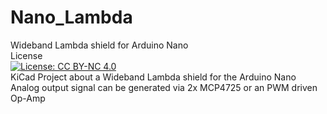 # Nano_Lambda
Wideband Lambda shield for Arduino Nano <br />
License <br />
[![License: CC BY-NC 4.0](https://img.shields.io/badge/License-CC%20BY--NC%204.0-lightgrey.svg)](https://creativecommons.org/licenses/by-nc/4.0/)
<br />
KiCad Project about a Wideband Lambda shield for the Arduino Nano <br />
Analog output signal can be generated via 2x MCP4725 or an PWM driven Op-Amp <br />
